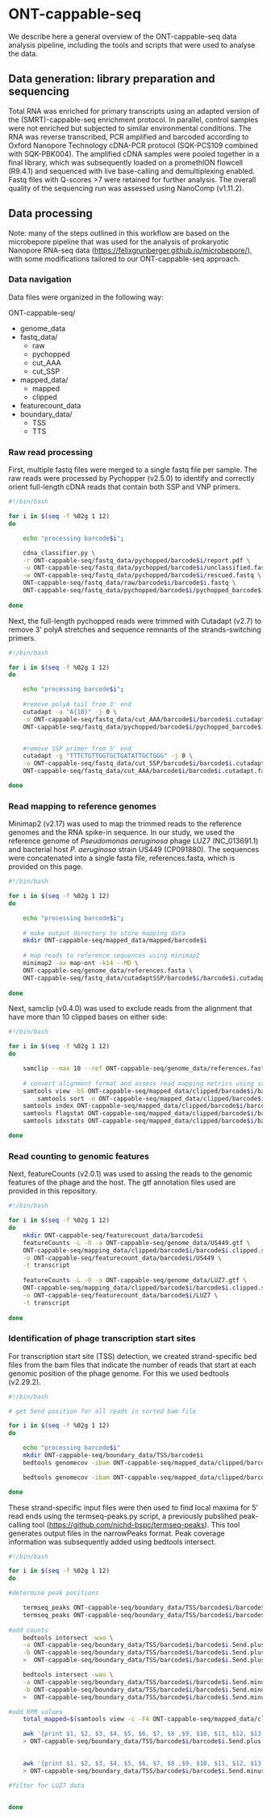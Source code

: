 # ONT-cappable-seq

We describe here a general overview of the ONT-cappable-seq data analysis pipeline, including the tools and scripts that were used to analyse the data. 

## **Data generation: library preparation and sequencing**

Total RNA was enriched for primary transcripts using an adapted version of the (SMRT)-cappable-seq enrichment protocol. In parallel, control samples were not enriched but subjected to similar environmental conditions. The RNA was reverse transcribed, PCR amplified and barcoded according to Oxford Nanopore Technology cDNA-PCR protocol (SQK-PCS109 combined with SQK-PBK004). The amplified cDNA samples were pooled together in a final library, which was subsequently loaded on a promethION flowcell (R9.4.1) and sequenced with live base-calling and demultiplexing enabled. Fastq files with Q-scores >7 were retained for further analysis. The overall quality of the sequencing run was assessed using NanoComp (v1.11.2). 

## **Data processing**

Note: many of the steps outlined in this workflow are based on the microbepore pipeline that was used for the analysis of prokaryotic Nanopore RNA-seq data (https://felixgrunberger.github.io/microbepore/), with some modifications tailored to our ONT-cappable-seq approach. 

### **Data navigation**

Data files were organized in the following way:

ONT-cappable-seq/
 - genome_data
 - fastq_data/
 	- raw
	- pychopped
	- cut_AAA
	- cut_SSP
 - mapped_data/
	- mapped
	- clipped
 - featurecount_data
 - boundary_data/
 	- TSS 	 
	- TTS

        
### **Raw read processing**

First, multiple fastq files were merged to a single fastq file per sample. The raw reads were processed by Pychopper (v2.5.0) to identify and correctly orient full-length cDNA reads that contain both SSP and VNP primers.

```bash
#!/bin/bash

for i in $(seq -f %02g 1 12)
do

	echo "processing barcode$i";

	cdna_classifier.py \
 	-r ONT-cappable-seq/fastq_data/pychopped/barcode$i/report.pdf \
  	-u ONT-cappable-seq/fastq_data/pychopped/barcode$i/unclassified.fastq \
  	-w ONT-cappable-seq/fastq_data/pychopped/barcode$i/rescued.fastq \
  	ONT-cappable-seq/fastq_data/raw/barcode$i/barcode$i.fastq \
  	ONT-cappable-seq/fastq_data/pychopped/barcode$i/pychopped_barcode$i.fastq 
  
done 
```


Next, the full-length pychopped reads were trimmed with Cutadapt (v2.7) to remove 3' polyA stretches and sequence remnants of the strands-switching primers. 

```bash
#!/bin/bash

for i in $(seq -f %02g 1 12)
do

	echo "processing barcode$i";
	
	#remove polyA tail from 3' end
	cutadapt -a "A{10}" -j 0 \
	-o ONT-cappable-seq/fastq_data/cut_AAA/barcode$i/barcode$i.cutadapt.fastq \
	ONT-cappable-seq/fastq_data/pychopped/barcode$i/pychopped_barcode$i.fastq 


  	#remove SSP primer from 5' end
	cutadapt -g "TTTCTGTTGGTGCTGATATTGCTGGG" -j 0 \
	-o ONT-cappable-seq/fastq_data/cut_SSP/barcode$i/barcode$i.cutadapt_SSP.fastq \
	ONT-cappable-seq/fastq_data/cut_AAA/barcode$i/barcode$i.cutadapt.fastq 

done
```
### **Read mapping to reference genomes**

Minimap2 (v2.17) was used to map the trimmed reads to the reference genomes and the RNA spike-in sequence. In our study, we used the reference genome of _Pseudomonas aeruginosa_ phage LUZ7 (NC_013691.1) and bacterial host _P. aeruginosa_ strain US449 (CP091880). The sequences were concatenated into a single fasta file, references.fasta, which is provided on this page.   

```bash
#!/bin/bash

for i in $(seq -f %02g 1 12)
do

	echo "processing barcode$i";
	
	# make output directory to store mapping data
	mkdir ONT-cappable-seq/mapped_data/mapped/barcode$i 
	
	# map reads to reference sequences using minimap2
	minimap2 -ax map-ont -k14 --MD \
	ONT-cappable-seq/genome_data/references.fasta \
	ONT-cappable-seq/fastq_data/cutadaptSSP/barcode$i/barcode$i.cutadapt_SSP.fastq > ONT-cappable-seq/mapped_data/mapped/barcode$i/barcode$i.sam 
	
done
```

Next, samclip (v0.4.0) was used to exclude reads from the alignment that have more than 10 clipped bases on either side:

```bash
#!/bin/bash

for i in $(seq -f %02g 1 12)
do

	samclip --max 10 --ref ONT-cappable-seq/genome_data/references.fasta < ONT-cappable-seq/mapped_data/mapped/barcode$i/barcode$i.sam > ONT-cappable-seq/mapped_data/clipped/barcode$i/barcode$i.clipped.sam
	
	# convert alignment format and assess read mapping metrics using samtools (v1.9)
  	samtools view -bS ONT-cappable-seq/mapped_data/clipped/barcode$i/barcode$i.clipped.sam -o ONT-cappable-seq/mapped_data/clipped/barcode$i/barcode$i.clipped.bam
        samtools sort -o ONT-cappable-seq/mapped_data/clipped/barcode$i/barcode$i.clipped.sorted.bam ONT-cappable-seq/mapped_data/clipped/barcode$i/barcode$i.clipped.bam
	samtools index ONT-cappable-seq/mapped_data/clipped/barcode$i/barcode$i.clipped.sorted.bam
	samtools flagstat ONT-cappable-seq/mapped_data/clipped/barcode$i/barcode$i.clipped.sorted.bam > ONT-cappable-seq/mapped_data/clipped/barcode$i/flagstat.txt
	samtools idxstats ONT-cappable-seq/mapped_data/clipped/barcode$i/barcode$i.clipped.sorted.bam > ONT-cappable-seq/mapped_data/clipped/barcode$i/idxstats.txt

done
```

### **Read counting to genomic features**

Next, featureCounts (v2.0.1) was used to assing the reads to the genomic features of the phage and the host. The gtf annotation files used are provided in this repository. 

```bash
#!/bin/bash

for i in $(seq -f %02g 1 12)
do
	mkdir ONT-cappable-seq/featurecount_data/barcode$i
	featureCounts -L -O -a ONT-cappable-seq/genome_data/US449.gtf \
	ONT-cappable-seq/mapping_data/clipped/barcode$i/barcode$i.clipped.sorted.bam \
	-o ONT-cappable-seq/featurecount_data/barcode$i/US449 \
	-t transcript
	
	featureCounts -L -O -a ONT-cappable-seq/genome_data/LUZ7.gtf \
	ONT-cappable-seq/mapping_data/clipped/barcode$i/barcode$i.clipped.sorted.bam \
	-o ONT-cappable-seq/featurecount_data/barcode$i/LUZ7 \
	-t transcript
	
done
```

### **Identification of phage transcription start sites**

For transcription start site (TSS) detection, we created strand-specific bed files from the bam files that indicate the number of reads that start at each genomic position of the phage genome. For this we used bedtools (v2.29.2).


```bash
#!/bin/bash

# get 5end position for all reads in sorted bam file

for i in $(seq -f %02g 1 12)
do

	echo "processing barcode$i"
	mkdir ONT-cappable-seq/boundary_data/TSS/barcode$i
	bedtools genomecov -ibam ONT-cappable-seq/mapped_data/clipped/barcode$i/barcode$i.clipped.sorted.bam -bga -5 -strand - > ONT-cappable-seq/boundary_data/TSS/barcode$i/barcode$i.5end.minus.bedgraph

	bedtools genomecov -ibam ONT-cappable-seq/mapped_data/clipped/barcode$i/barcode$i.clipped.sorted.bam -bga -5 -strand + > ONT-cappable-seq/boundary_data/TSS/barcode$i/barcode$i.5end.plus.bedgraph

done
```

These strand-specific input files were then used to find local maxima for 5' read ends using the termseq-peaks.py script, a previously pubslihed peak-calling tool (https://github.com/nichd-bspc/termseq-peaks). This tool generates output files in the narrowPeaks format. Peak coverage information was subsequently added using bedtools intersect. 


```bash
#!/bin/bash

for i in $(seq -f %02g 1 12)
do

#determine peak positions

	termseq_peaks ONT-cappable-seq/boundary_data/TSS/barcode$i/barcode$i.5end.plus.bedgraph --peaks ONT-cappable-seq/boundary_data/TSS/barcode$i.5end.plus.peaks --strand +
	termseq_peaks ONT-cappable-seq/boundary_data/TSS/barcode$i/barcode$i.5end.minus.bedgraph --peaks ONT-cappable-seq/boundary_data/TSS/barcode$i.5end.minus.peaks --strand -
	
#add counts
	bedtools intersect -wao \
	-a ONT-cappable-seq/boundary_data/TSS/barcode$i/barcode$i.5end.plus.peaks.oracle.narrowPeak \
	-b ONT-cappable-seq/boundary_data/TSS/barcode$i/barcode$i.5end.plus.bedgraph \
	>  ONT-cappable-seq/boundary_data/TSS/barcode$i/barcode$i.5end.plus.peaks.oracle.narrowPeak.counts

	bedtools intersect -wao \
	-a ONT-cappable-seq/boundary_data/TSS/barcode$i/barcode$i.5end.minus.peaks.oracle.narrowPeak \
	-b ONT-cappable-seq/boundary_data/TSS/barcode$i/barcode$i.5end.minus.bedgraph \
	>  ONT-cappable-seq/boundary_data/TSS/barcode$i/barcode$i.5end.minus.peaks.oracle.narrowPeak.counts

#add RPM values 
	total_mapped=$(samtools view -c -F4 ONT-cappable-seq/mapped_data/clipped/barcode$i.clipped.sorted.bam)

	awk '{print $1, $2, $3, $4, $5, $6, $7, $8 ,$9, $10, $11, $12, $13, $14, $15, '$total_mapped', 1000000*$14/'$total_mapped'}' ONT-cappable-seq/boundary_data/TSS/barcode$i/barcode$i.5end.plus.peaks.oracle.narrowPeak.counts 
	> ONT-cappable-seq/boundary_data/TSS/barcode$i/barcode$i.5end.plus.peaks.oracle.narrowPeak.counts.normalized

	
	awk '{print $1, $2, $3, $4, $5, $6, $7, $8 ,$9, $10, $11, $12, $13, $14, $15, '$total_mapped', 1000000*$14/'$total_mapped'}' ONT-cappable-seq/boundary_data/TSS/barcode$i/barcode$i.5end.minus.peaks.oracle.narrowPeak.counts 
	> ONT-cappable-seq/boundary_data/TSS/barcode$i/barcode$i.5end.minus.peaks.oracle.narrowPeak.counts.normalized

#filter for LUZ7 data


done
```




